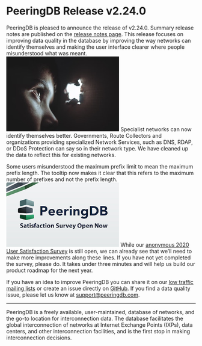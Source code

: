 # PeeringDB Release v2.24.0

PeeringDB is pleased to announce the release of v2.24.0.  Summary release notes are published on the [release notes page](https://docs.peeringdb.com/release_notes/). This release focuses on improving data quality in the database by improving the way networks can identify themselves and making the user interface clearer where people misunderstood what was meant.
![Finding organization types](images/dmitry-ratushny-sight-unsplash.jpg)
Specialist networks can now identify themselves better. Governments, Route Collectors and organizations providing specialized Network Services, such as DNS, RDAP, or DDoS Protection can say so in their network type. We have cleaned up the data to reflect this for existing networks.  

Some users misunderstood the maximum prefix limit to mean the maximum prefix length. The tooltip now makes it clear that this refers to the maximum number of prefixes and not the prefix length.
![PeeringDB 2020 User Survey](images/peering-db-survey.jpg)
While our [anonymous 2020 User Satisfaction Survey](https://surveyhero.com/c/f7be5236) is still open, we can already see that we’ll need to make more improvements along these lines. If you have not yet completed the survey, please do. It takes under three minutes and will help us build our product roadmap for the next year.

If you have an idea to improve PeeringDB you can share it on our [low traffic mailing lists](https://docs.peeringdb.com/#mailing-lists) or create an issue directly on [GitHub](https://github.com/peeringdb/peeringdb). If you find a data quality issue, please let us know at <support@peeringdb.com>.
***
PeeringDB is a freely available, user-maintained, database of networks, and the go-to location for interconnection data. The database facilitates the global interconnection of networks at Internet Exchange Points (IXPs), data centers, and other interconnection facilities, and is the first stop in making interconnection decisions.
